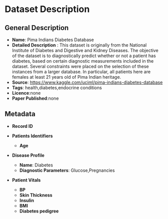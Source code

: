 # Dataset Description

## General Description

* **Name**: Pima Indians Diabetes Database
* **Detailed Description** : This dataset is originally from the National Institute of Diabetes and Digestive and Kidney Diseases. The objective of the dataset is to diagnostically predict whether or not a patient has diabetes, based on certain diagnostic measurements included in the dataset. Several constraints were placed on the selection of these instances from a larger database. In particular, all patients here are females at least 21 years old of Pima Indian heritage.
* **Source**: https://www.kaggle.com/uciml/pima-indians-diabetes-database
* **Tags**: health,diabetes,endocrine conditions
* **Licence**:none
* **Paper Published**:none

## Metadata

* **Record ID** 
* **Patients Identifiers**
  * **Age**

* **Disease Profile**
  * **Name**: Diabetes
  * **Diagnostic Parameters**: Glucose,Pregnancies


* **Patient Vitals**
  * **BP**
  * **Skin Thickness**
  * **Insulin**
  * **BMI**
   * **Diabetes pedigree**
  


